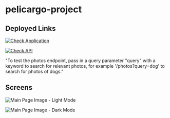 # pelicargo-project

## Deployed Links

[![Check Application](https://pelicargo-frontend-delta.vercel.app/)](https://pelicargo-frontend-delta.vercel.app/)

[![Check API](https://pelicargo-project.vercel.app/photos/)](https://pelicargo-project.vercel.app/photos)

"To test the photos endpoint, pass in a query parameter "query" with a keyword to search for relevant photos, for example '/photos?query=dog' to search for photos of dogs."

## Screens

![Main Page Image - Light Mode](/_images/screen1.png)

![Main Page Image - Dark Mode](/_images/screen2.png)
